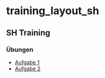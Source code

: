 # training_layout_sh
## SH Training

### Übungen 
- [Aufgabe 1](/uebungen/_01/README.md)
- [Aufgabe 2](/uebungen/_02/README.md)